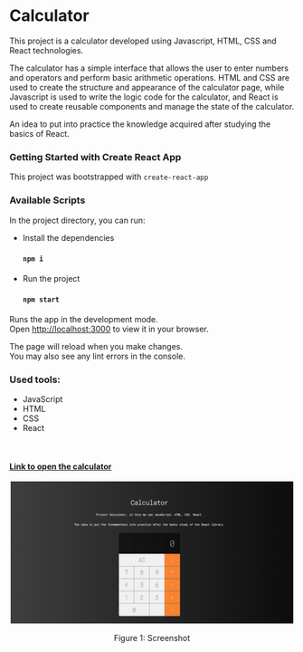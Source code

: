 # Calculator
This project is a calculator developed using Javascript, HTML, CSS and React technologies. 

The calculator has a simple interface that allows the user to enter numbers and operators and perform basic arithmetic operations. HTML and CSS are used to create the structure and appearance of the calculator page, while Javascript is used to write the logic code for the calculator, and React is used to create reusable components and manage the state of the calculator.

An idea to put into practice the knowledge acquired after studying the basics of React.

### Getting Started with Create React App

This project was bootstrapped with `create-react-app`

### Available Scripts

In the project directory, you can run:

- Install the dependencies
    #### `npm i`

- Run the project
    #### `npm start`


Runs the app in the development mode.\
Open [http://localhost:3000](http://localhost:3000) to view it in your browser.

The page will reload when you make changes.\
You may also see any lint errors in the console.

### Used tools:
- JavaScript
- HTML
- CSS
- React


<br>

#### <a href="https://project-calculator-nine.vercel.app/">Link to open the calculator</a>

<p align="center">
  <img src="./src/imgs/captura.png" width="500px" alt="Screenshot Calculator">
  <p align="center">Figure 1: Screenshot</p>
</p>
